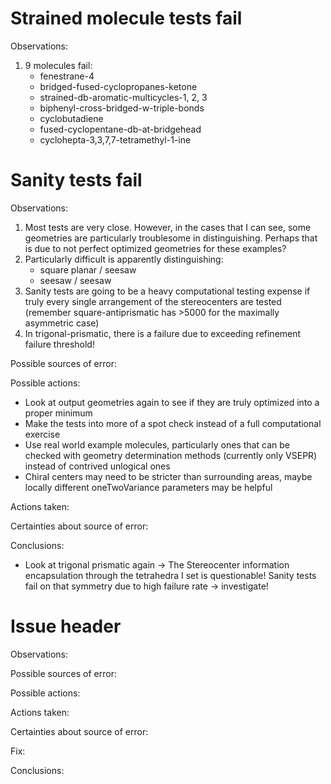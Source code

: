 # Strained molecule tests fail

Observations:
1. 9 molecules fail:
   - fenestrane-4
   - bridged-fused-cyclopropanes-ketone
   - strained-db-aromatic-multicycles-1, 2, 3
   - biphenyl-cross-bridged-w-triple-bonds
   - cyclobutadiene
   - fused-cyclopentane-db-at-bridgehead
   - cyclohepta-3,3,7,7-tetramethyl-1-ine


# Sanity tests fail

Observations:
1. Most tests are very close. However, in the cases that I can see, some
   geometries are particularly troublesome in distinguishing. Perhaps that is
   due to not perfect optimized geometries for these examples?
2. Particularly difficult is apparently distinguishing:
   - square planar / seesaw
   - seesaw / seesaw
3. Sanity tests are going to be a heavy computational testing expense if truly
   every single arrangement of the stereocenters are tested (remember
   square-antiprismatic has >5000 for the maximally asymmetric case)
4. In trigonal-prismatic, there is a failure due to exceeding refinement
   failure threshold!

Possible sources of error:

Possible actions:
- Look at output geometries again to see if they are truly optimized into a
  proper minimum
- Make the tests into more of a spot check instead of a full computational
  exercise
- Use real world example molecules, particularly ones that can be checked with
  geometry determination methods (currently only VSEPR) instead of contrived
  unlogical ones
- Chiral centers may need to be stricter than surrounding areas, maybe locally
  different oneTwoVariance parameters may be helpful

Actions taken:

Certainties about source of error:

Conclusions:
- Look at trigonal prismatic again -> The Stereocenter information encapsulation
  through the tetrahedra I set is questionable! Sanity tests fail on that
  symmetry due to high failure rate -> investigate!


# Issue header

Observations:

Possible sources of error:

Possible actions:

Actions taken:

Certainties about source of error:

Fix:

Conclusions:
